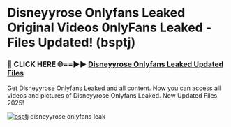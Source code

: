 # Disneyyrose Onlyfans Leaked Original Videos 0nlyFans Leaked - Files Updated! (bsptj)

<h3>🔴 CLICK HERE 🌐==►► <a href="https://tinyurl.com/3hn5wdd3" rel="nofollow">Disneyyrose Onlyfans Leaked Updated Files</a></h3>

Get Disneyyrose Onlyfans Leaked and all content. Now you can access all videos and pictures of Disneyyrose Onlyfans Leaked. New Updated Files 2025!

[![bsptj](https://i.imgur.com/4HnBqBT.gif)](https://tinyurl.com/3hn5wdd3)
disneyyrose onlyfans leak